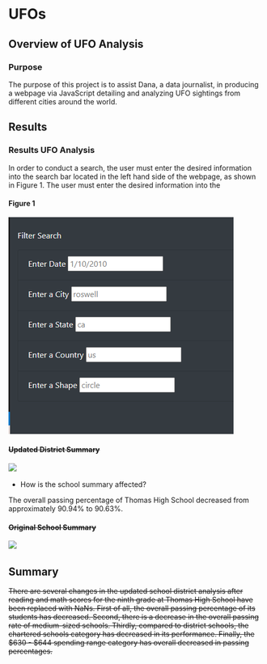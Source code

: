 # UFOs

## Overview of UFO Analysis

### Purpose

The purpose of this project is to assist Dana, a data journalist, in producing a webpage via JavaScript detailing and analyzing UFO sightings from different cities around the world. 


## Results 

### Results UFO Analysis
In order to conduct a search, the user must enter the desired information into the search bar located in the left hand side of the webpage, as shown in Figure 1. The user must enter the desired information into the
#### Figure 1
![](static/images/Search_bar.png)  

#### ~~Updated District Summary~~
![](Resources/district_summary_updated.png)  


- How is the school summary affected?

The overall passing percentage of Thomas High School decreased from approximately 90.94% to 90.63%.

#### ~~Original School Summary~~
![](Resources/top_5_schools_original.png)  


## Summary

~~There are several changes in the updated school district analysis after reading and math scores for the ninth grade at Thomas High School have been replaced with NaNs. First of all, the overall passing percentage of its students has decreased. Second, there is a decrease in the overall passing rate of medium-sized schools. Thirdly, compared to district schools, the chartered schools category has decreased in its performance. Finally, the $630 - $644 spending range category has overall decreased in passing percentages.~~  


